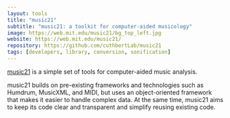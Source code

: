 ```yaml
---
layout: tools
title: "music21"
subtitle: "music21: a toolkit for computer-aided musicology"
image: https://web.mit.edu/music21/bg_top_left.jpg
website: https://web.mit.edu/music21/
repository: https://github.com/cuthbertLab/music21
tags: [developers, library, conversion, sonification]
---
```


[music21](https://web.mit.edu/music21/) is a simple set of tools for computer-aided music analysis.

music21 builds on pre-existing frameworks and technologies such as Humdrum, MusicXML, and MIDI, but uses an object-oriented framework that makes it easier to handle complex data. At the same time, music21 aims to keep its code clear and transparent and simplify reusing existing code.
